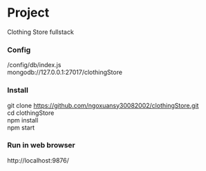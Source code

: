 # Project

Clothing Store fullstack

### Config

/config/db/index.js <br/>
mongodb://127.0.0.1:27017/clothingStore

### Install

git clone https://github.com/ngoxuansy30082002/clothingStore.git <br/>
cd clothingStore <br/>
npm install <br/>
npm start <br/>

### Run in web browser

http://localhost:9876/
